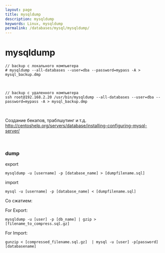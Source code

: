 ```yaml
---
layout: page
title: mysqldump
description: mysqldump
keywords: Linux, mysqldump
permalink: /databases/mysql/mysqldump/
---
```


# mysqldump

    // backup с локального компьютера
    # mysqldump --all-databases --user=dba --password=mypass -A > mysql_backup.dmp

<br/>

    // backup с удаленного компьютера
    ssh root@192.168.2.20 /usr/bin/mysqldump --all-databases --user=dba --password=mypass -A > mysql_backup.dmp

<br/>

Создание бекапов, траблшутинг и т.д.  
http://centoshelp.org/servers/database/installing-configuring-mysql-server/

<br/>

### dump

export

    mysqldump -u [username] -p [database_name] > [dumpfilename.sql]

import

    mysql -u [username] -p [database_name] < [dumpfilename.sql]

Со сжатием:

For Export:

    mysqldump -u [user] -p [db_name] | gzip > [filename_to_compress.sql.gz]

For Import:

    gunzip < [compressed_filename.sql.gz]  | mysql -u [user] -p[password] [databasename]

<!--

# cd /etc/init.d/
# ./apache2 stop




$ mysqldump wordpress --user=blogadmin --password=Password1* > mysql_backup.dmp


<br/>

Cloud SQL Instances -- MySQL

DB_NAME - wordpress
DB_USER - blogadmin
DB_PASSWORD - Password1*


Cloud SQL Instances -- Create Database

# mysql --host=104.197.170.9 \
    --user=root \
    --password


$ mysql --host=104.197.170.9 \
    wordpress \
    --user=blogadmin \
    --password < mysql_backup.dmp


$ mysql --host=104.197.170.9 \
    wordpress \
    --user=blogadmin \
    --password


show tables;

====

cd /var/www/html/wordpress

vi wp-config.php

# cd /etc/init.d/
# ./apache2 restart


GSP306
-->
